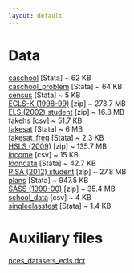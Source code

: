 ```yaml
---
layout: default
---
```


# Data  

[caschool](https://github.com/btskinner/lpo9951/raw/master/data/caschool.dta?raw=true)
[Stata] ~ 62 KB  
[caschool_problem](https://github.com/btskinner/lpo9951/raw/master/data/caschool_problem.dta?raw=true) [Stata] ~ 64 KB  
[census](https://github.com/btskinner/lpo9951/blob/master/data/census.dta?raw=true) [Stata] ~ 5 KB      
[ECLS-K (1998-99)](http://nces.ed.gov/edat/data/zip/ECLSK_1998-99_v1_0_Stata_Datasets.zip) [zip] ~ 273.7 MB  
[ELS (2002) student](http://nces.ed.gov/edat/data/zip/ELS_2002-12_PETS_v1_0_Student_Stata_Datasets.zip)
[zip] ~ 16.8 MB  
[fakehs](https://github.com/btskinner/lpo9951/raw/master/data/fakehs.csv?raw=true)
[csv] ~ 51.7 KB  
[fakesat](https://github.com/btskinner/lpo9951/raw/master/data/fakesat.dta?raw=true)
[Stata] ~ 6 MB  
[fakesat_freq](https://github.com/btskinner/lpo9951/raw/master/data/fakesat_freq.dta?raw=true)
[Stata] ~ 2.3 KB   
[HSLS (2009)](http://nces.ed.gov/edat/data/zip/HSLS_2009_v2_0_Stata_Datasets.zip) [zip] ~ 135.7 MB  
[income](https://github.com/btskinner/lpo9951/raw/master/data/income.csv?raw=true)
[csv] ~ 15 KB  
[loondata](https://github.com/btskinner/lpo9951/raw/master/data/loondata.dta?raw=true)
[Stata] ~ 42.7 KB  
[PISA (2012) student](http://pisa2012.acer.edu.au/downloads/INT_COG12_DEC03.zip)
[zip] ~ 27.8 MB  
[plans](https://github.com/btskinner/lpo9951/raw/master/data/plans.dta?raw=true)
[Stata] ~ 947.5 KB  
[SASS (1999-00)](http://nces.ed.gov/edat/data/zip/SASS_1999-00_TFS_2000-01_v1_0_CSV_Datasets.zip) [zip] ~ 35.4 MB  
[school_data](https://github.com/btskinner/lpo9951/blob/master/data/school_data.csv?raw=true)
[csv] ~ 4 KB  
[singleclasstest](https://github.com/btskinner/lpo9951/raw/master/data/singleclasstest.dta?raw=true)
[Stata] ~ 1.4 KB  

# Auxiliary files

[nces\_datasets\_ecls.dct](hhttps://raw.githubusercontent.com/btskinner/lpo9951/master/aux/nces_datasets_ecls.dct)
